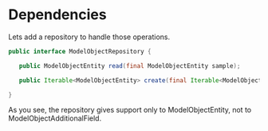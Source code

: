 # Dependencies

Lets add a repository to handle those operations.

```java
public interface ModelObjectRepository {

   public ModelObjectEntity read(final ModelObjectEntity sample);

   public Iterable<ModelObjectEntity> create(final Iterable<ModelObjectEntity> sample);

}
```

As you see, the repository gives support only to ModelObjectEntity, not to ModelObjectAdditionalField.

